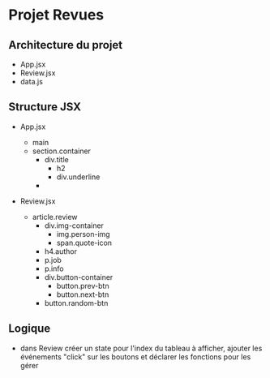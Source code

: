 # Projet Revues

## Architecture du projet

- App.jsx
- Review.jsx
- data.js

## Structure JSX

- App.jsx

  - main
  - section.container
    - div.title
      - h2
      - div.underline
    - <Review />

- Review.jsx

  - article.review
    - div.img-container
      - img.person-img
      - span.quote-icon
    - h4.author
    - p.job
    - p.info
    - div.button-container
      - button.prev-btn
      - button.next-btn
    - button.random-btn

## Logique

- dans Review créer un state pour l'index du tableau à afficher, ajouter les événements "click" sur les boutons et déclarer les fonctions pour les gérer
